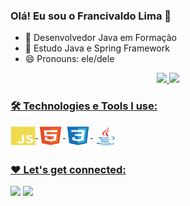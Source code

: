 ### Olá! Eu sou o Francivaldo Lima 👋

- 🔭 Desenvolvedor Java em Formação
- 🌱 Estudo Java e Spring Framework
- 😄 Pronouns: ele/dele

<div align="center">
  <a href="https://github.com/francivaldolima">
  <img height="180em" src="https://github-readme-stats.vercel.app/api?username=francivaldolima&show_icons=true&theme=tokyonight&include_all_commits=true&count_private=true"/>
  <img height="180em" src="https://github-readme-stats.vercel.app/api/top-langs/?username=francivaldolima&layout=compact&langs_count=7&theme=tokyonight"/>
</div>
  
  ### 🛠️ Technologies e Tools I use:
<div style="display: inline_block">
  <img align="center" alt="Francivaldo-Js" height="30" width="40" src="https://raw.githubusercontent.com/devicons/devicon/master/icons/javascript/javascript-plain.svg">
  <img align="center" alt="Francivaldo-HTML" height="30" width="40" src="https://raw.githubusercontent.com/devicons/devicon/master/icons/html5/html5-original.svg">
  <img align="center" alt="Francivaldo-CSS" height="30" width="40" src="https://raw.githubusercontent.com/devicons/devicon/master/icons/css3/css3-original.svg">
  <img align="center" alt="Francivaldo-CSS" height="30" width="40" src="https://raw.githubusercontent.com/devicons/devicon/master/icons/java/java-original.svg">    
 </div>
  
  ##
  
  
  ### ❤️ Let's get connected:
  <div> 
  <a href = "mailto:francivaldolimadesousa@gmail.com"><img src="https://img.shields.io/badge/-Gmail-%23333?style=for-the-badge&logo=gmail&logoColor=white" target="_blank"></a>
  <a href="https://www.linkedin.com/in/francivaldolima" target="_blank"><img src="https://img.shields.io/badge/-LinkedIn-%230077B5?style=for-the-badge&logo=linkedin&logoColor=white" target="_blank"></a> 
    
  </div>
  

